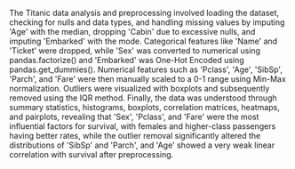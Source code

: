 The Titanic data analysis and preprocessing involved loading the dataset, checking for nulls and data types, and handling missing values by imputing 'Age' with the median, dropping 'Cabin' due to excessive nulls, and imputing 'Embarked' with the mode. Categorical features like 'Name' and 'Ticket' were dropped, while 'Sex' was converted to numerical using pandas.factorize() and 'Embarked' was One-Hot Encoded using pandas.get_dummies(). Numerical features such as 'Pclass', 'Age', 'SibSp', 'Parch', and 'Fare' were then manually scaled to a 0-1 range using Min-Max normalization. Outliers were visualized with boxplots and subsequently removed using the IQR method. Finally, the data was understood through summary statistics, histograms, boxplots, correlation matrices, heatmaps, and pairplots, revealing that 'Sex', 'Pclass', and 'Fare' were the most influential factors for survival, with females and higher-class passengers having better rates, while the outlier removal significantly altered the distributions of 'SibSp' and 'Parch', and 'Age' showed a very weak linear correlation with survival after preprocessing.
